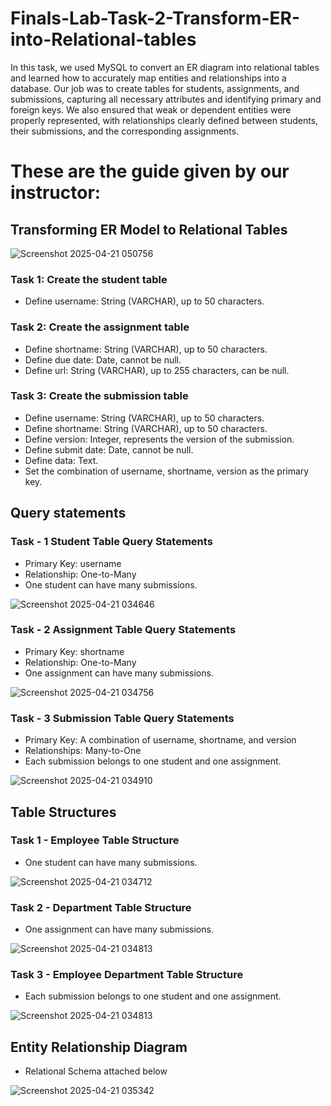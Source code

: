 # Finals-Lab-Task-2-Transform-ER-into-Relational-tables

In this task, we used MySQL to convert an ER diagram into relational tables and learned how to accurately map entities and relationships into a database. Our job was to create tables for students, assignments, and submissions, capturing all necessary attributes and identifying primary and foreign keys. We also ensured that weak or dependent entities were properly represented, with relationships clearly defined between students, their submissions, and the corresponding assignments.

# These are the guide given by our instructor:

## Transforming ER Model to Relational Tables
![Screenshot 2025-04-21 050756](https://github.com/user-attachments/assets/6aaa0721-4290-46b8-a54e-03d09c541b09)

### Task 1: Create the student table
- Define username: String (VARCHAR), up to 50 characters.
  
### Task 2: Create the assignment table
- Define shortname: String (VARCHAR), up to 50 characters.
- Define due date: Date, cannot be null.
- Define url: String (VARCHAR), up to 255 characters, can be null.

### Task 3: Create the submission table
- Define username: String (VARCHAR), up to 50 characters.
- Define shortname: String (VARCHAR), up to 50 characters.
- Define version: Integer, represents the version of the submission.
- Define submit date: Date, cannot be null.
- Define data: Text.
- Set the combination of username, shortname, version as the primary key.

## Query statements

### Task - 1 Student Table Query Statements
- Primary Key: username
- Relationship: One-to-Many
- One student can have many submissions.

![Screenshot 2025-04-21 034646](https://github.com/user-attachments/assets/c61c7d6f-66dc-4b48-8a34-daa1727e6134)

### Task - 2 Assignment Table Query Statements
- Primary Key: shortname
- Relationship: One-to-Many
- One assignment can have many submissions.

![Screenshot 2025-04-21 034756](https://github.com/user-attachments/assets/43944318-433d-4677-85b2-c47e2aa42354)

### Task - 3 Submission Table Query Statements
- Primary Key: A combination of username, shortname, and version
- Relationships: Many-to-One
- Each submission belongs to one student and one assignment.

![Screenshot 2025-04-21 034910](https://github.com/user-attachments/assets/ff853137-3bc0-4dd2-8328-6b5628320578)

## Table Structures

### Task 1 - Employee Table Structure
- One student can have many submissions.
  
![Screenshot 2025-04-21 034712](https://github.com/user-attachments/assets/3bb18376-76da-4c3d-80f3-ff04c454a19a)

### Task 2 - Department Table Structure
- One assignment can have many submissions.
  
![Screenshot 2025-04-21 034813](https://github.com/user-attachments/assets/f8fe5864-84aa-4f24-9b69-2997ec49b597)

### Task 3 - Employee Department Table Structure
- Each submission belongs to one student and one assignment.
  
![Screenshot 2025-04-21 034813](https://github.com/user-attachments/assets/07431caf-be68-4f5a-8962-ce299936c1fb)

## Entity Relationship Diagram
- Relational Schema attached below

![Screenshot 2025-04-21 035342](https://github.com/user-attachments/assets/08695adf-2e40-48c7-8302-3887c06eca6e)
